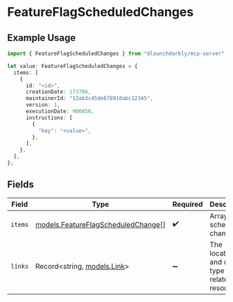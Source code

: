 # FeatureFlagScheduledChanges

## Example Usage

```typescript
import { FeatureFlagScheduledChanges } from "@launchdarkly/mcp-server";

let value: FeatureFlagScheduledChanges = {
  items: [
    {
      id: "<id>",
      creationDate: 173706,
      maintainerId: "12ab3c45de678910abc12345",
      version: 1,
      executionDate: 906056,
      instructions: [
        {
          "key": "<value>",
        },
      ],
    },
  ],
};
```

## Fields

| Field                                                                          | Type                                                                           | Required                                                                       | Description                                                                    |
| ------------------------------------------------------------------------------ | ------------------------------------------------------------------------------ | ------------------------------------------------------------------------------ | ------------------------------------------------------------------------------ |
| `items`                                                                        | [models.FeatureFlagScheduledChange](../models/featureflagscheduledchange.md)[] | :heavy_check_mark:                                                             | Array of scheduled changes                                                     |
| `links`                                                                        | Record<string, [models.Link](../models/link.md)>                               | :heavy_minus_sign:                                                             | The location and content type of related resources                             |